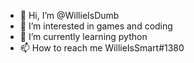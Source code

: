 - 👋 Hi, I’m @WillieIsDumb
- 👀 I’m interested in games and coding
- 🌱 I’m currently learning python
- 📫 How to reach me WillieIsSmart#1380

<!---
WillieIsDumb/WillieIsDumb is a ✨ special ✨ repository because its `README.md` (this file) appears on your GitHub profile.
You can click the Preview link to take a look at your changes.
--->
